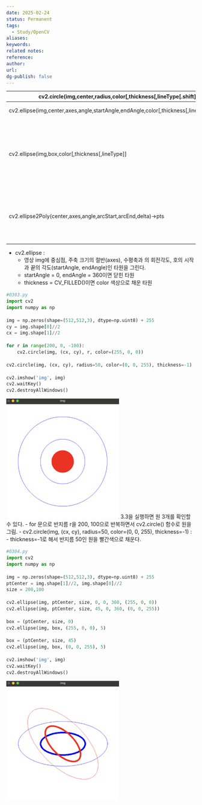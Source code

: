 ```yaml
---
date: 2025-02-24
status: Permanent
tags:
  - Study/OpenCV
aliases: 
keywords: 
related notes: 
reference: 
author: 
url: 
dg-publish: false
---
```


| cv2.circle(img,center,radius,color[,thickness[,lineType[.shift]]])                          | 원            |
| ------------------------------------------------------------------------------------------- | ------------ |
| cv2.ellipse(img,center,axes,angle,startAngle,endAngle,color[,thickness[,lineType[.shift]]]) | 타원           |
| cv2.ellipse(img,box,color[,thickness[,lineType]]                                            | 회전 사각형 내접 타원 |
| cv2.ellipse2Poly(center,axes,angle,arcStart,arcEnd,delta)->pts                              | 타원 위 좌표 계산   |
- cv2.ellipse : 
	- 영상 img에 중심점, 주축 크기의 절반(axes), 수평축과 의 회전각도, 호의 시작과 끝의 각도(startAngle, endAngle)인 타원을 그린다.
	- startAngle = 0, endAngle = 360이면 닫힌 타원
	- thickness = CV_FILLED()이면 color 색상으로 채운 타원

```python
#0303.py
import cv2
import numpy as np

img = np.zeros(shape=(512,512,3), dtype=np.uint8) + 255
cy = img.shape[0]//2
cx = img.shape[1]//2

for r in range(200, 0, -100):
	cv2.circle(img, (cx, cy), r, color=(255, 0, 0))

cv2.circle(img, (cx, cy), radius=50, color=(0, 0, 255), thickness=-1)

cv2.imshow('img', img)
cv2.waitKey()
cv2.destroyAllWindows()
```
<img src="3_Archive/1_Attachments/0bc8a4a5ec14463ffe6db92c3236351f_MD5.jpeg" width="300">
3.3을 실행하면 원 3개를 확인할 수 있다.
- for 문으로 반지름 r을 200, 100으로 반복하면서 cv2.circle() 함수로 원을 그림.
- cv2.circle(img, (cx, cy), radius=50, color=(0, 0, 255), thickness=-1) : 
	- thickness=-1로 해서 반지름 50인 원을 빨간색으로 채운다.

```python
#0304.py
import cv2
import numpy as np

img = np.zeros(shape=(512,512,3), dtype=np.uint8) + 255
ptCenter = img.shape[1]//2, img.shape[0]//2
size = 200,100

cv2.ellipse(img, ptCenter, size, 0, 0, 360, (255, 0, 0))
cv2.ellipse(img, ptCenter, size, 45, 0, 360, (0, 0, 255))

box = (ptCenter, size, 0)
cv2.ellipse(img, box, (255, 0, 0), 5)

box = (ptCenter, size, 45)
cv2.ellipse(img, box, (0, 0, 255), 5)

cv2.imshow('img', img)
cv2.waitKey()
cv2.destroyAllWindows()
```
<img src = "3_Archive/1_Attachments/7ca0e64199725681eeed64f6962bfe92_MD5.jpeg" width = "300">
